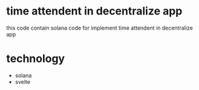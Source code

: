 # time attendent in decentralize app 
this code contain solana code for implement time attendent in decentralize app 

# technology 
- solana
- svelte

